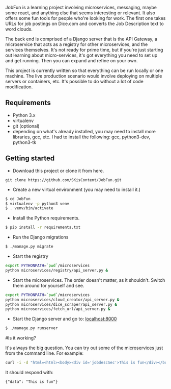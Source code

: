 JobFun is a learning project involving microservices, messaging, maybe some react, and anything else that seems interesting or relevant. It also offers some fun tools for people who're looking for work. The first one takes URLs for job postings on Dice.com and converts the Job Description text to word clouds.

The back end is comprised of a Django server that is the API Gateway, a microservice that acts as a registry for other microservices, and the services themselves. It's not ready for prime time, but if you're just starting out learning about micro-services, it's got everything you need to set up and get running. Then you can expand and refine on your own.

This project is currently written so that everything can be run locally or one machine. The live production scenario would involve deploying on multiple servers or containers, etc. It's possible to do without a lot of code modification. 


Requirements
------------

* Python 3.x
* virtualenv
* git (optional)
* depending on what's already installed, you may need to install more libraries, gcc, etc. I had to install the following: gcc, python3-dev, python3-tk


Getting started
---------------

+ Download this project or clone it from here.
```
git clone https://github.com/SKisContent/JobFun.git
```
+ Create a new virtual environment (you may need to install it.)

```bash
$ cd JobFun
$ virtualenv -p python3 venv
$ . venv/bin/activate
```

+ Install the Python requirements.

```bash
$ pip install -r requirements.txt
```

+ Run the Django migrations 

```bash
$ ./manage.py migrate
```

+ Start the registry
```bash
export PYTHONPATH=`pwd`/microservices
python microservices/registry/api_server.py &
```

+ Start the microservices. The order doesn't matter, as it shouldn't. Switch them around for yourself and see.
```bash
export PYTHONPATH=`pwd`/microservices
python microservices/cloud_creator/api_server.py &
python microservices/dice_scraper/api_server.py &
python microservices/fetch_url/api_server.py &
```

+ Start the Django server and go to: [localhost:8000](http://localhost:8000)


```bash
$ ./manage.py runserver
```

#Is it working?

It's always the big question. You can try out some of the microservices just from the command line. For example:
```bash
curl -i -d "html=<html><body><div id='jobdescSec'>This is fun</div></body></html>" http://localhost:8887/api/v1/words
```
It should respond with:
```text
{"data": "This is fun"}
```
